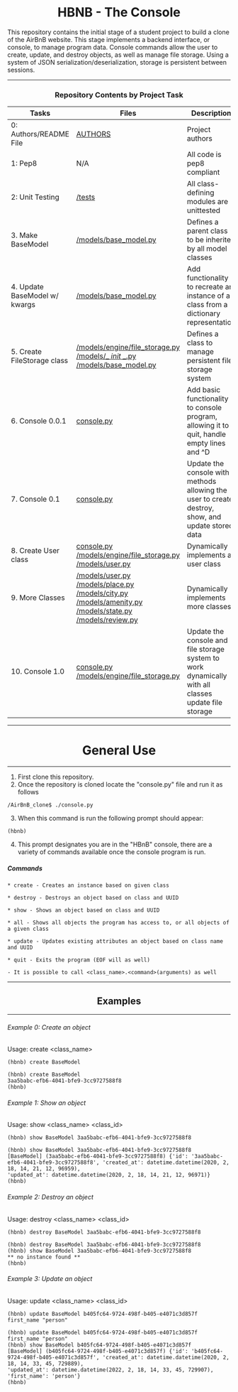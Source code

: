 <center> <h1>HBNB - The Console</h1> </center>

This repository contains the initial stage of a student project to build a clone of the AirBnB website. This stage implements a backend interface, or console, to manage program data. Console commands allow the user to create, update, and destroy objects, as well as manage file storage. Using a system of JSON serialization/deserialization, storage is persistent between sessions.

---

<center><h3>Repository Contents by Project Task</h3> </center>

| Tasks | Files | Description |
| ----- | ----- | ------ |
| 0: Authors/README File | [AUTHORS](https://github.com/nyainda/AirBnB_clone/AUTHORS) | Project authors |
| 1: Pep8 | N/A | All code is pep8 compliant|
| 2: Unit Testing | [/tests](https://github.com/nyainda/AirBnB_clone/tree/dev/tests) | All class-defining modules are unittested |
| 3. Make BaseModel | [/models/base_model.py](https://github.com/nyainda/AirBnB_clone/blob/dev/models/base_model.py) | Defines a parent class to be inherited by all model classes|
| 4. Update BaseModel w/ kwargs | [/models/base_model.py](https://github.com/nyainda/AirBnB_clone/blob/dev/models/base_model.py) | Add functionality to recreate an instance of a class from a dictionary representation|
| 5. Create FileStorage class | [/models/engine/file_storage.py](https://github.com/nyainda/AirBnB_clone/blob/dev/models/engine/file_storage.py) [/models/_ _init_ _.py](https://github.com/nyainda/AirBnB_clone/blob/dev/models/__init__.py) [/models/base_model.py](https://github.com/nyainda/AirBnB_clone/blob/dev/models/base_model.py) | Defines a class to manage persistent file storage system|
| 6. Console 0.0.1 | [console.py](https://github.com/nyainda/AirBnB_clone/blob/dev/console.py) | Add basic functionality to console program, allowing it to quit, handle empty lines and ^D |
| 7. Console 0.1 | [console.py](https://github.com/nyainda/AirBnB_clone/blob/dev/console.py) | Update the console with methods allowing the user to create, destroy, show, and update stored data |
| 8. Create User class | [console.py](https://github.com/nyainda/AirBnB_clone/blob/dev/console.py) [/models/engine/file_storage.py](https://github.com/nyainda/AirBnB_clone/blob/dev/models/engine/file_storage.py) [/models/user.py](https://github.com/nyainda/AirBnB_clone/blob/dev/models/user.py) | Dynamically implements a user class |
| 9. More Classes | [/models/user.py](https://github.com/nyainda/AirBnB_clone/blob/dev/models/user.py) [/models/place.py](https://github.com/nyainda/AirBnB_clone/blob/dev/models/place.py) [/models/city.py](https://github.com/nyainda/AirBnB_clone/blob/dev/models/city.py) [/models/amenity.py](https://github.com/nyainda/AirBnB_clone/blob/dev/models/amenity.py) [/models/state.py](https://github.com/nyainda/AirBnB_clone/blob/dev/models/state.py) [/models/review.py](https://github.com/nyainda/AirBnB_clone/blob/dev/models/review.py) | Dynamically implements more classes |
| 10. Console 1.0 | [console.py](https://github.com/nyainda/AirBnB_clone/blob/dev/console.py) [/models/engine/file_storage.py](https://github.com/nyainda/AirBnB_clone/blob/dev/models/engine/file_storage.py) | Update the console and file storage system to work dynamically with all  classes update file storage |
----
<center> <h1>General Use</h1> </center>

----
1. First clone this repository.
2. Once the repository is cloned locate the "console.py" file and run it as follows
```
/AirBnB_clone$ ./console.py
```
3. When this command is run the following prompt should appear:
```
(hbnb)
```
4. This prompt designates you are in the "HBnB" console, there are a variety of commands available once the console program is run.

##### Commands
    * create - Creates an instance based on given class

    * destroy - Destroys an object based on class and UUID

    * show - Shows an object based on class and UUID

    * all - Shows all objects the program has access to, or all objects of a given class

    * update - Updates existing attributes an object based on class name and UUID

    * quit - Exits the program (EOF will as well)

    - It is possible to call <class_name>.<command>(arguments) as well
----
<center> <h2>Examples</h2> </center>

----
###### Example 0: Create an object
Usage: create <class_name>
```
(hbnb) create BaseModel
```
```
(hbnb) create BaseModel
3aa5babc-efb6-4041-bfe9-3cc9727588f8
(hbnb)                   
```
###### Example 1: Show an object
Usage: show <class_name> <class_id>
```
(hbnb) show BaseModel 3aa5babc-efb6-4041-bfe9-3cc9727588f8
```
```
(hbnb) show BaseModel 3aa5babc-efb6-4041-bfe9-3cc9727588f8
[BaseModel] (3aa5babc-efb6-4041-bfe9-3cc9727588f8) {'id': '3aa5babc-efb6-4041-bfe9-3cc9727588f8', 'created_at': datetime.datetime(2020, 2, 18, 14, 21, 12, 96959), 
'updated_at': datetime.datetime(2020, 2, 18, 14, 21, 12, 96971)}
(hbnb)  
```
###### Example 2: Destroy an object
Usage: destroy <class_name> <class_id>
```
(hbnb) destroy BaseModel 3aa5babc-efb6-4041-bfe9-3cc9727588f8
```
```
(hbnb) destroy BaseModel 3aa5babc-efb6-4041-bfe9-3cc9727588f8
(hbnb) show BaseModel 3aa5babc-efb6-4041-bfe9-3cc9727588f8
** no instance found **
(hbnb)   
```
###### Example 3: Update an object
Usage: update <class_name> <class_id>
```
(hbnb) update BaseModel b405fc64-9724-498f-b405-e4071c3d857f first_name "person"
```
```
(hbnb) update BaseModel b405fc64-9724-498f-b405-e4071c3d857f first_name "person"
(hbnb) show BaseModel b405fc64-9724-498f-b405-e4071c3d857f
[BaseModel] (b405fc64-9724-498f-b405-e4071c3d857f) {'id': 'b405fc64-9724-498f-b405-e4071c3d857f', 'created_at': datetime.datetime(2020, 2, 18, 14, 33, 45, 729889), 
'updated_at': datetime.datetime(2022, 2, 18, 14, 33, 45, 729907), 'first_name': 'person'}
(hbnb)
```
